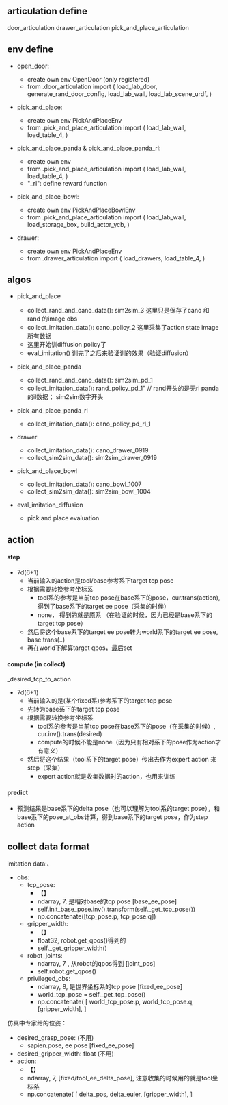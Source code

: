 
## articulation define

door_articulation
drawer_articulation
pick_and_place_articulation

## env define 

- open_door: 
    - create own env OpenDoor (only registered)
    - from .door_articulation import (
        load_lab_door,
        generate_rand_door_config,
        load_lab_wall,
        load_lab_scene_urdf,
    )

- pick_and_place: 
    - create own env PickAndPlaceEnv
    - from .pick_and_place_articulation import ( 
        load_lab_wall,     load_table_4, )

- pick_and_place_panda & pick_and_place_panda_rl: 
    - create own env
    - from .pick_and_place_articulation import ( 
        load_lab_wall,     load_table_4, )
    - "_rl": define reward function

- pick_and_place_bowl: 
    - create own env PickAndPlaceBowlEnv
    - from .pick_and_place_articulation import (
        load_lab_wall,
        load_storage_box,
        build_actor_ycb,
    )

- drawer:
    - create own env PickAndPlaceEnv
    - from .drawer_articulation import (
        load_drawers,
        load_table_4,
    )

## algos

- pick_and_place
    - collect_rand_and_cano_data(): sim2sim_3 这里只是保存了cano 和 rand 的image obs
    - collect_imitation_data(): cano_policy_2 这里采集了action state image所有数据
    - 这里开始训diffusion policy了
    - eval_imitation() 训完了之后来验证训的效果（验证diffusion）

- pick_and_place_panda
    - collect_rand_and_cano_data(): sim2sim_pd_1
    - collect_imitation_data(): rand_policy_pd_1"
    // rand开头的是无rl panda的il数据； sim2sim数字开头

- pick_and_place_panda_rl
    - collect_imitation_data(): cano_policy_pd_rl_1

- drawer 
    - collect_imitation_data(): cano_drawer_0919
    - collect_sim2sim_data(): sim2sim_drawer_0919

- pick_and_place_bowl
    <!-- - collect_rand_and_cano_data(): sim2sim_pd_1 -->
    - collect_imitation_data(): cano_bowl_1007
    - collect_sim2sim_data(): sim2sim_bowl_1004    

- eval_imitation_diffusion
    - pick and place evaluation

## action 

#### step

- 7d(6+1) 
    - 当前输入的action是tool/base参考系下target tcp pose
    - 根据需要转换参考坐标系
        - tool系的参考是当前tcp pose在base系下的pose，cur.trans(action), 得到了base系下的target ee pose（采集的时候）
        - none， 得到的就是原系 （在验证的时候，因为已经是base系下的target tcp pose）
    - 然后将这个base系下的target ee pose转为world系下的target ee pose,  base.trans(..)
    - 再在world下解算target qpos，最后set 

#### compute (in collect)
_desired_tcp_to_action

- 7d(6+1) 
    - 当前输入的是(某个fixed系)参考系下的target tcp pose
    - 先转为base系下的target tcp pose
    - 根据需要转换参考坐标系
        - tool系的参考是当前tcp pose在base系下的pose（在采集的时候）, cur.inv().trans(desired)
        - compute的时候不能是none（因为只有相对系下的pose作为action才有意义）
    - 然后将这个结果（tool系下的target pose）传出去作为expert action 来step（采集）
        - expert action就是收集数据时的action，也用来训练

#### predict

- 预测结果是base系下的delta pose（也可以理解为tool系的target pose），和base系下的pose_at_obs计算，得到base系下的target pose，作为step action


## collect data format

imitation data:、
- obs:
    - tcp_pose: 
        - 【】
        - ndarray, 7, 是相对base的tcp pose [base_ee_pose]
        - self.init_base_pose.inv().transform(self._get_tcp_pose())
        - np.concatenate([tcp_pose.p, tcp_pose.q])
    - gripper_width: 
        - 【】
        - float32, robot.get_qpos()得到的
        - self._get_gripper_width()
    - robot_joints: 
        - ndarray, 7 , 从robot的qpos得到 [joint_pos]
        - self.robot.get_qpos()
    - privileged_obs: 
        - ndarray, 8, 是世界坐标系的tcp pose [fixed_ee_pose]
        - world_tcp_pose = self._get_tcp_pose()
        - np.concatenate(
                [
                    world_tcp_pose.p,
                    world_tcp_pose.q,
                    [gripper_width],
                ]

仿真中专家给的位姿：
- desired_grasp_pose: (不用)
    - sapien.pose,  ee pose [fixed_ee_pose]
- desired_gripper_width: float (不用)
- action: 
    - 【】
    - ndarray, 7,  [fixed/tool_ee_delta_pose], 注意收集的时候用的就是tool坐标系
    - np.concatenate(
            [
                delta_pos,
                delta_euler,
                [gripper_width],
            ]